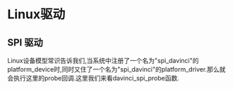 # Linux驱动

## SPI 驱动
Linux设备模型常识告诉我们,当系统中注册了一个名为"spi_davinci"的platform_device时,同时又住了一个名为"spi_davinci"的platform_driver.那么就会执行这里的probe回调.这里我们来看davinci_spi_probe函数.